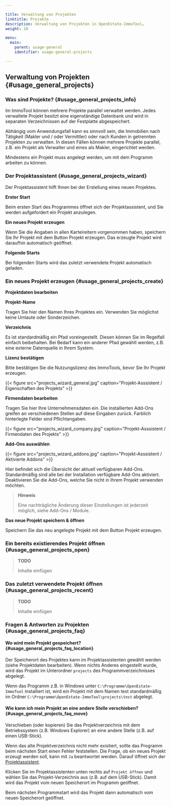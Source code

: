 ```yaml
---

title: Verwaltung von Projekten
linktitle: Projekte
description: Verwaltung von Projekten in OpenEstate-ImmoTool…
weight: 20

menu:
  main:
    parent: usage-general
    identifier: usage-general-projects

---
```


## Verwaltung von Projekten {#usage_general_projects}


### Was sind Projekte? {#usage_general_projects_info}

Im ImmoTool können mehrere Projekte parallel verwaltet werden. Jedes verwaltete Projekt besitzt eine eigenständige Datenbank und wird in separaten Verzeichnissen auf der Festplatte abgespeichert.

Abhängig vom Anwendungsfall kann es sinnvoll sein, die Immobilien nach Tätigkeit (Makler und / oder Vermittler) oder nach Kunden in getrennten Projekten zu verwalten. In diesen Fällen können mehrere Projekte parallel, z.B. ein Projekt als Verwalter und eines als Makler, eingerichtet werden.

Mindestens ein Projekt muss angelegt werden, um mit dem Programm arbeiten zu können.


### Der Projektassistent {#usage_general_projects_wizard}

Der Projektassistent hilft Ihnen bei der Erstellung eines neuen Projektes.

**Erster Start**

Beim ersten Start des Programmes öffnet sich der Projektassistent, und Sie werden aufgefordert ein Projekt anzulegen.

**Ein neues Projekt erzeugen**

Wenn Sie die Angaben in allen Karteireitern vorgenommen haben, speichern Sie Ihr Projekt mit dem Button Projekt erzeugen. Das erzeugte Projekt wird daraufhin automatisch geöffnet.

**Folgende Starts**

Bei folgenden Starts wird das zuletzt verwendete Projekt automatisch geladen.


### Ein neues Projekt erzeugen {#usage_general_projects_create}

**Projektdaten bearbeiten**

**Projekt-Name**

Tragen Sie hier den Namen Ihres Projektes ein. Verwenden Sie möglichst keine Umlaute oder Sonderzeichen.

**Verzeichnis**

Es ist standardmäßig ein Pfad voreingestellt. Diesen können Sie im Regelfall einfach beibehalten. Bei Bedarf kann ein anderer Pfad gewählt werden, z.B. eine externe Datenquelle in Ihrem System.

**Lizenz bestätigen**

Bitte bestätigen Sie die Nutzungslizenz des ImmoTools, bevor Sie Ihr Projekt erzeugen.

{{< figure src="projects_wizard_general.jpg" caption="Projekt-Asssistent / Eigenschaften des Projekts" >}}

**Firmendaten bearbeiten**

Tragen Sie hier Ihre Unternehmensdaten ein. Die installierten Add-Ons greifen an verschiedenen Stellen auf diese Eingaben zurück. Farblich hinterlegte Felder sind Pflichtangaben.

{{< figure src="projects_wizard_company.jpg" caption="Projekt-Asssistent / Firmendaten des Projekts" >}}

**Add-Ons auswählen**

{{< figure src="projects_wizard_addons.jpg" caption="Projekt-Asssistent / Aktivierte Addons" >}}

Hier befindet sich die Übersicht der aktuell verfügbaren Add-Ons. Standardmäßig sind alle bei der Installation verfügbare Add-Ons aktiviert. Deaktivieren Sie die Add-Ons, welche Sie nicht in Ihrem Projekt verwenden möchten.

> **Hinweis**
>
> Eine nachträgliche Änderung dieser Einstellungen ist jederzeit möglich, siehe Add-Ons / Module.

**Das neue Projekt speichern & öffnen**

Speichern Sie das neu angelegte Projekt mit dem Button Projekt erzeugen.


### Ein bereits existierendes Projekt öffnen {#usage_general_projects_open}

> **TODO**
>
> Inhalte einfügen


### Das zuletzt verwendete Projekt öffnen {#usage_general_projects_recent}

> **TODO**
>
> Inhalte einfügen


### Fragen & Antworten zu Projekten {#usage_general_projects_faq}


#### Wo wird mein Projekt gespeichert? {#usage_general_projects_faq_location}

Der Speicherort des Projektes kann im Projektassistenten gewählt werden (siehe Projektdaten bearbeiten). Wenn nichts Anderes eingestellt wurde, wird das Projekt im Unterordner `projects` des Programmverzeichnisses abgelegt.

Wenn das Programm z.B. in Windows unter `C:\Programme\OpenEstate-ImmoTool` installiert ist, wird ein Projekt mit dem Namen test standardmäßig im Ordner `C:\Programme\OpenEstate-ImmoTool\projects\test` abgelegt.


#### Wie kann ich mein Projekt an eine andere Stelle verschieben? {#usage_general_projects_faq_move}

Verschieben (oder kopieren) Sie das Projektverzeichnis mit dem Betriebssystem (z.B. Windows Explorer) an eine andere Stelle (z.B. auf einen USB-Stick).

Wenn das alte Projektverzeichnis nicht mehr existiert, sollte das Programm beim nächsten Start einen Fehler feststellen. Die Frage, ob ein neues Projekt erzeugt werden soll, kann mit `Ja` beantwortet werden. Darauf öffnet sich der [Projektassistent](#usage_general_projects_wizard).

Klicken Sie im Projektassistenten unten rechts auf `Projekt öffnen` und wählen Sie das Projekt-Verzeichnis aus (z.B. auf dem USB-Stick). Damit wird das Projekt vom neuen Speicherort im Programm geöffnet.

Beim nächsten Programmstart wird das Projekt dann automatisch vom neuen Speicherort geöffnet.

